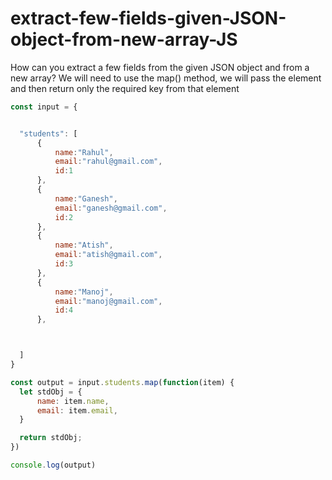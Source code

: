 # extract-few-fields-given-JSON-object-from-new-array-JS

 How can you extract a few fields from the given JSON object and from a new array?
 We will need to use the map() method, we will pass the element and then return only the required key from that element

<!-- <details><summary><b>Answer</b></summary> -->

  ```javascript
const input = {


	"students": [
        {
        	name:"Rahul",
        	email:"rahul@gmail.com",
        	id:1
        },
        {
        	name:"Ganesh",
        	email:"ganesh@gmail.com",
        	id:2
        },
        {
        	name:"Atish",
        	email:"atish@gmail.com",
        	id:3
        },
        {
        	name:"Manoj",
        	email:"manoj@gmail.com",
        	id:4
        },



	]
}

const output = input.students.map(function(item) {
	let stdObj = {
		name: item.name,
		email: item.email,
	}

	return stdObj;
})

console.log(output)
```
<!-- </details> -->
